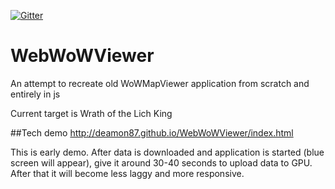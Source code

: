 [![Gitter](https://badges.gitter.im/Join%20Chat.svg)](https://gitter.im/Deamon87/WebWoWViewer?utm_source=badge&utm_medium=badge&utm_campaign=pr-badge&utm_content=badge)
# WebWoWViewer
An attempt to recreate old WoWMapViewer application from scratch and entirely in js

Current target is Wrath of the Lich King

##Tech demo
http://deamon87.github.io/WebWoWViewer/index.html

This is early demo. 
After data is downloaded and application is started (blue screen will appear), give it around 30-40 seconds to upload data to GPU. After that it will become less laggy and more responsive.
